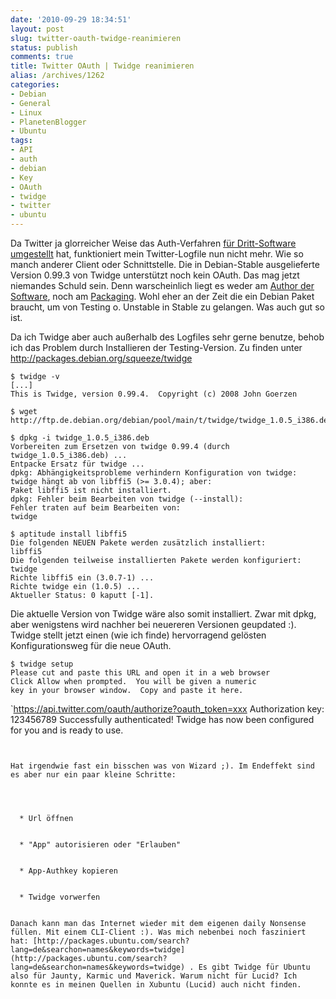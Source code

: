 ```yaml
---
date: '2010-09-29 18:34:51'
layout: post
slug: twitter-oauth-twidge-reanimieren
status: publish
comments: true
title: Twitter OAuth | Twidge reanimieren
alias: /archives/1262
categories:
- Debian
- General
- Linux
- PlanetenBlogger
- Ubuntu
tags:
- API
- auth
- debian
- Key
- OAuth
- twidge
- twitter
- ubuntu
---
```


Da Twitter ja glorreicher Weise das Auth-Verfahren [für Dritt-Software umgestellt](http://disfunctions.de/tutorials/twitter-oauth-gwibber-upgraden/) hat, funktioniert mein Twitter-Logfile nun nicht mehr. Wie so manch anderer Client oder Schnittstelle. Die in Debian-Stable ausgelieferte Version 0.99.3 von Twidge unterstützt noch kein OAuth. Das mag jetzt niemandes Schuld sein. Denn warscheinlich liegt es weder am [Author der Software](http://github.com/jgoerzen/twidge), noch am [Packaging](http://packages.debian.org/squeeze/twidge). Wohl eher an der Zeit die ein Debian Paket braucht, um von Testing o. Unstable in Stable zu gelangen. Was auch gut so ist.

Da ich Twidge aber auch außerhalb des Logfiles sehr gerne benutze, behob ich das Problem durch Installieren der Testing-Version. Zu finden unter http://packages.debian.org/squeeze/twidge

```
$ twidge -v
[...]
This is Twidge, version 0.99.4.  Copyright (c) 2008 John Goerzen
```


```
$ wget http://ftp.de.debian.org/debian/pool/main/t/twidge/twidge_1.0.5_i386.deb
```


```
$ dpkg -i twidge_1.0.5_i386.deb
Vorbereiten zum Ersetzen von twidge 0.99.4 (durch twidge_1.0.5_i386.deb) ...
Entpacke Ersatz für twidge ...
dpkg: Abhängigkeitsprobleme verhindern Konfiguration von twidge:
twidge hängt ab von libffi5 (>= 3.0.4); aber:
Paket libffi5 ist nicht installiert.
dpkg: Fehler beim Bearbeiten von twidge (--install):
Fehler traten auf beim Bearbeiten von:
twidge
```


```
$ aptitude install libffi5
Die folgenden NEUEN Pakete werden zusätzlich installiert:
libffi5
Die folgenden teilweise installierten Pakete werden konfiguriert:
twidge
Richte libffi5 ein (3.0.7-1) ...
Richte twidge ein (1.0.5) ...
Aktueller Status: 0 kaputt [-1].
```


Die aktuelle Version von Twidge wäre also somit installiert. Zwar mit dpkg, aber wenigstens wird nachher bei neuereren Versionen geupdated :). Twidge stellt jetzt einen (wie ich finde) hervorragend gelösten Konfigurationsweg für die neue OAuth.

```
$ twidge setup
Please cut and paste this URL and open it in a web browser
Click Allow when prompted.  You will be given a numeric
key in your browser window.  Copy and paste it here.
```
`https://api.twitter.com/oauth/authorize?oauth_token=xxx
Authorization key: 123456789
Successfully authenticated!
Twidge has now been configured for you and is ready to use.
```


Hat irgendwie fast ein bisschen was von Wizard ;). Im Endeffekt sind es aber nur ein paar kleine Schritte:



	
  * Url öffnen

	
  * "App" autorisieren oder "Erlauben"

	
  * App-Authkey kopieren

	
  * Twidge vorwerfen


Danach kann man das Internet wieder mit dem eigenen daily Nonsense füllen. Mit einem CLI-Client :). Was mich nebenbei noch fasziniert hat: [http://packages.ubuntu.com/search?lang=de&searchon=names&keywords=twidge](http://packages.ubuntu.com/search?lang=de&searchon=names&keywords=twidge) . Es gibt Twidge für Ubuntu also für Jaunty, Karmic und Maverick. Warum nicht für Lucid? Ich konnte es in meinen Quellen in Xubuntu (Lucid) auch nicht finden.

